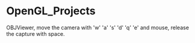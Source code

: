 # OpenGL_Projects

OBJViewer, move the camera with 'w' 'a' 's' 'd' 'q' 'e' and mouse, release the capture with space.
